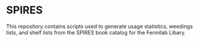 # SPIRES
This repository contains scripts used to generate usage statistics, weedings lists, and shelf lists from the SPIRES book catalog for the Fermilab Libary.

